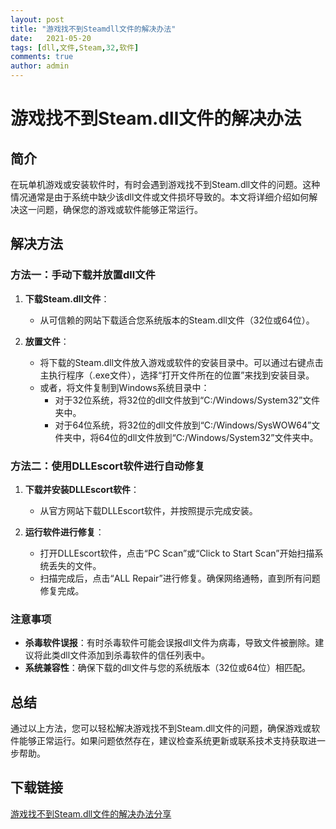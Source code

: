 ```yaml
---
layout: post
title: "游戏找不到Steamdll文件的解决办法"
date:   2021-05-20
tags: [dll,文件,Steam,32,软件]
comments: true
author: admin
---
```

# 游戏找不到Steam.dll文件的解决办法

## 简介
在玩单机游戏或安装软件时，有时会遇到游戏找不到Steam.dll文件的问题。这种情况通常是由于系统中缺少该dll文件或文件损坏导致的。本文将详细介绍如何解决这一问题，确保您的游戏或软件能够正常运行。

## 解决方法

### 方法一：手动下载并放置dll文件
1. **下载Steam.dll文件**：
   - 从可信赖的网站下载适合您系统版本的Steam.dll文件（32位或64位）。
   
2. **放置文件**：
   - 将下载的Steam.dll文件放入游戏或软件的安装目录中。可以通过右键点击主执行程序（.exe文件），选择“打开文件所在的位置”来找到安装目录。
   - 或者，将文件复制到Windows系统目录中：
     - 对于32位系统，将32位的dll文件放到“C:/Windows/System32”文件夹中。
     - 对于64位系统，将32位的dll文件放到“C:/Windows/SysWOW64”文件夹中，将64位的dll文件放到“C:/Windows/System32”文件夹中。

### 方法二：使用DLLEscort软件进行自动修复
1. **下载并安装DLLEscort软件**：
   - 从官方网站下载DLLEscort软件，并按照提示完成安装。
   
2. **运行软件进行修复**：
   - 打开DLLEscort软件，点击“PC Scan”或“Click to Start Scan”开始扫描系统丢失的文件。
   - 扫描完成后，点击“ALL Repair”进行修复。确保网络通畅，直到所有问题修复完成。

### 注意事项
- **杀毒软件误报**：有时杀毒软件可能会误报dll文件为病毒，导致文件被删除。建议将此类dll文件添加到杀毒软件的信任列表中。
- **系统兼容性**：确保下载的dll文件与您的系统版本（32位或64位）相匹配。

## 总结
通过以上方法，您可以轻松解决游戏找不到Steam.dll文件的问题，确保游戏或软件能够正常运行。如果问题依然存在，建议检查系统更新或联系技术支持获取进一步帮助。

## 下载链接

[游戏找不到Steam.dll文件的解决办法分享](https://pan.quark.cn/s/0014bb9034d2)